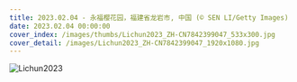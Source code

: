 ```yaml
---
title: 2023.02.04 - 永福樱花园，福建省龙岩市, 中国 (© SEN LI/Getty Images)
date: 2023.02.04 00:00:00
cover_index: /images/thumbs/Lichun2023_ZH-CN7842399047_533x300.jpg
cover_detail: /images/Lichun2023_ZH-CN7842399047_1920x1080.jpg
---
```


![Lichun2023](/images/Lichun2023_ZH-CN7842399047_1920x1080.jpg)
